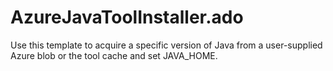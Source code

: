 # AzureJavaToolInstaller.ado
Use this template to acquire a specific version of Java from a user-supplied Azure blob or the tool cache and set JAVA_HOME.
